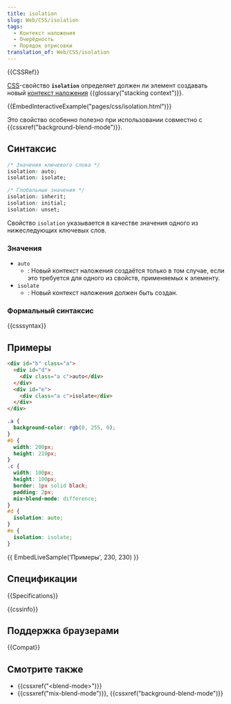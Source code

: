 ```yaml
---
title: isolation
slug: Web/CSS/isolation
tags:
  - Контекст наложения
  - Очерёдность
  - Порядок отрисовки
translation_of: Web/CSS/isolation
---
```


{{CSSRef}}

[CSS](/ru/docs/Web/CSS)-свойство **`isolation`** определяет должен ли элемент создавать новый [контекст наложения](/ru/docs/Web/CSS/CSS_Positioning/Understanding_z_index/The_stacking_context) {{glossary("stacking context")}}.

{{EmbedInteractiveExample("pages/css/isolation.html")}}

Это свойство особенно полезно при использовании совместно с {{cssxref("background-blend-mode")}}.

## Синтаксис

```css
/* Значения ключевого слова */
isolation: auto;
isolation: isolate;

/* Глобальные значения */
isolation: inherit;
isolation: initial;
isolation: unset;
```

Свойство `isolation` указывается в качестве значения одного из нижеследующих ключевых слов.

### Значения

- `auto`
  - : Новый контекст наложения создаётся только в том случае, если это требуется для одного из свойств, применяемых к элементу.
- `isolate`
  - : Новый контекст наложения должен быть создан.

### Формальный синтаксис

{{csssyntax}}

## Примеры

```html
<div id="b" class="a">
  <div id="d">
    <div class="a c">auto</div>
  </div>
  <div id="e">
    <div class="a c">isolate</div>
  </div>
</div>
```

```css
.a {
  background-color: rgb(0, 255, 0);
}
#b {
  width: 200px;
  height: 210px;
}
.c {
  width: 100px;
  height: 100px;
  border: 1px solid black;
  padding: 2px;
  mix-blend-mode: difference;
}
#d {
  isolation: auto;
}
#e {
  isolation: isolate;
}
```

{{ EmbedLiveSample('Примеры', 230, 230) }}

## Спецификации

{{Specifications}}

{{cssinfo}}

## Поддержка браузерами

{{Compat}}

## Смотрите также

- {{cssxref("&lt;blend-mode&gt;")}}
- {{cssxref("mix-blend-mode")}}, {{cssxref("background-blend-mode")}}
